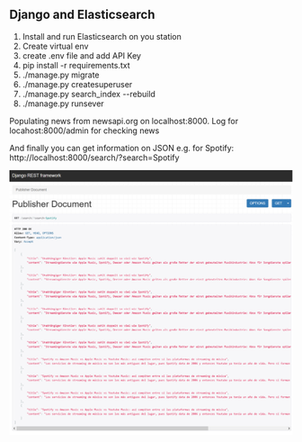 ## Django and Elasticsearch

1. Install and run Elasticsearch on you station
2. Create virtual env
3. create .env file and add API Key
4. pip install -r requirements.txt
5. ./manage.py migrate
6. ./manage.py createsuperuser
7. ./manage.py search_index --rebuild
8. ./manage.py runsever

Populating news from newsapi.org on localhost:8000. Log for locahost:8000/admin for checking news

And finally you can get information on JSON e.g. for Spotify: http://localhost:8000/search/?search=Spotify

![alt text](screenshot.png "Elastic Search")

